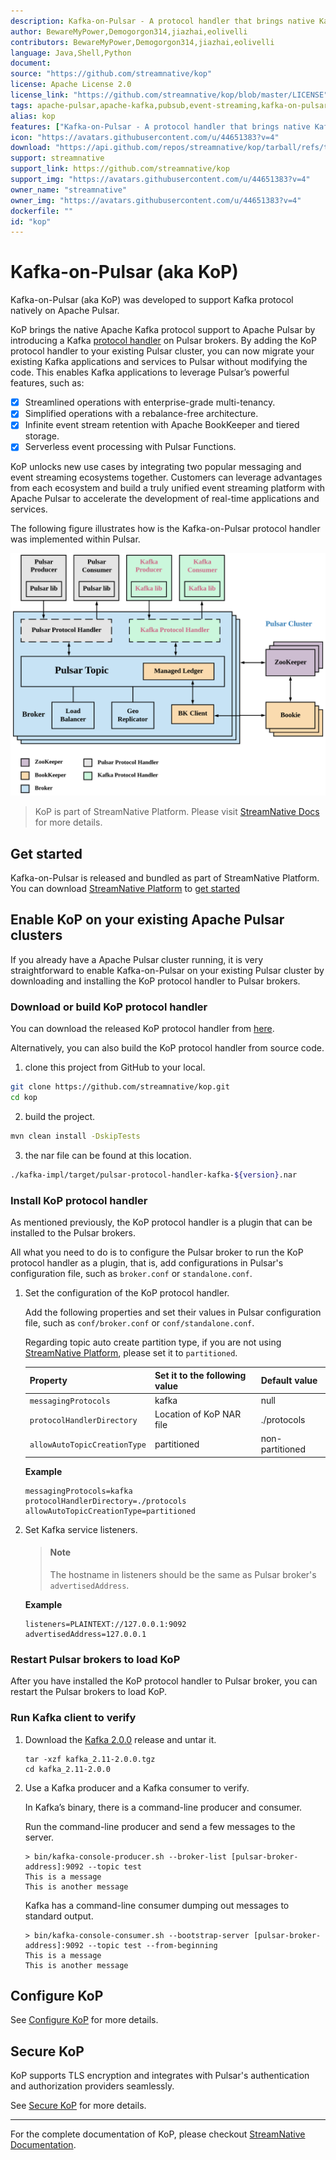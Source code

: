 ```yaml
---
description: Kafka-on-Pulsar - A protocol handler that brings native Kafka protocol to Apache Pulsar
author: BewareMyPower,Demogorgon314,jiazhai,eolivelli
contributors: BewareMyPower,Demogorgon314,jiazhai,eolivelli
language: Java,Shell,Python
document:
source: "https://github.com/streamnative/kop"
license: Apache License 2.0
license_link: "https://github.com/streamnative/kop/blob/master/LICENSE"
tags: apache-pulsar,apache-kafka,pubsub,event-streaming,kafka-on-pulsar,kop,pub-sub,dotnet,pulsar,kafka
alias: kop
features: ["Kafka-on-Pulsar - A protocol handler that brings native Kafka protocol to Apache Pulsar"]
icon: "https://avatars.githubusercontent.com/u/44651383?v=4"
download: "https://api.github.com/repos/streamnative/kop/tarball/refs/tags/v0.3.0"
support: streamnative
support_link: https://github.com/streamnative/kop
support_img: "https://avatars.githubusercontent.com/u/44651383?v=4"
owner_name: "streamnative"
owner_img: "https://avatars.githubusercontent.com/u/44651383?v=4"
dockerfile: ""
id: "kop"
---
```


# Kafka-on-Pulsar (aka KoP)

Kafka-on-Pulsar (aka KoP) was developed to support Kafka protocol natively on Apache Pulsar.

KoP brings the native Apache Kafka protocol support to Apache Pulsar by introducing a Kafka [protocol handler](https://github.com/apache/pulsar/blob/master/pulsar-broker/src/main/java/org/apache/pulsar/broker/protocol/ProtocolHandler.java) on
Pulsar brokers. By adding the KoP protocol handler to your existing Pulsar cluster, you can now migrate your existing
Kafka applications and services to Pulsar without modifying the code. This enables Kafka applications to leverage Pulsar’s
powerful features, such as:

- [x] Streamlined operations with enterprise-grade multi-tenancy. 
- [x] Simplified operations with a rebalance-free architecture.
- [x] Infinite event stream retention with Apache BookKeeper and tiered storage.
- [x] Serverless event processing with Pulsar Functions.

KoP unlocks new use cases by integrating two popular messaging and event streaming ecosystems together.
Customers can leverage advantages from each ecosystem and build a truly unified event streaming platform with
Apache Pulsar to accelerate the development of real-time applications and services. 

The following figure illustrates how is the Kafka-on-Pulsar protocol handler was implemented within Pulsar.

![](https://raw.githubusercontent.com/streamnative/kop/v0.3.0/docs/kop-architecture.png)

> KoP is part of StreamNative Platform. Please visit [StreamNative Docs](https://streamnative.io/docs) for more details.

## Get started

Kafka-on-Pulsar is released and bundled as part of StreamNative Platform. You can download [StreamNative Platform](https://streamnative.io/download/platform) to [get started](https://streamnative.io/docs/v1.0.0/get-started/local/)

## Enable KoP on your existing Apache Pulsar clusters

If you already have a Apache Pulsar cluster running, it is very straightforward to enable Kafka-on-Pulsar on your existing Pulsar
cluster by downloading and installing the KoP protocol handler to Pulsar brokers.

### Download or build KoP protocol handler

You can download the released KoP protocol handler from [here](https://github.com/streamnative/kop/releases).

Alternatively, you can also build the KoP protocol handler from source code.

1. clone this project from GitHub to your local.

```bash
git clone https://github.com/streamnative/kop.git
cd kop
```

2. build the project.
```bash
mvn clean install -DskipTests
```

3. the nar file can be found at this location.
```bash
./kafka-impl/target/pulsar-protocol-handler-kafka-${version}.nar
```

### Install KoP protocol handler

As mentioned previously, the KoP protocol handler is a plugin that can be installed to the Pulsar brokers.

All what you need to do is to configure the Pulsar broker to run the KoP protocol handler as a plugin, that is,
add configurations in Pulsar's configuration file, such as `broker.conf` or `standalone.conf`.

1. Set the configuration of the KoP protocol handler.

    Add the following properties and set their values in Pulsar configuration file, such as `conf/broker.conf` or `conf/standalone.conf`.
    
    Regarding topic auto create partition type, if you are not using [StreamNative Platform](https://streamnative.io/docs/v1.0.0/), please set it to `partitioned`.

    Property | Set it to the following value | Default value
    |---|---|---
    `messagingProtocols` | kafka | null
    `protocolHandlerDirectory`| Location of KoP NAR file | ./protocols
    `allowAutoTopicCreationType`| partitioned | non-partitioned
    
    **Example**

    ```
    messagingProtocols=kafka
    protocolHandlerDirectory=./protocols
    allowAutoTopicCreationType=partitioned
    ```

2. Set Kafka service listeners.

    > #### Note
    > The hostname in listeners should be the same as Pulsar broker's `advertisedAddress`.

    **Example**

    ```
    listeners=PLAINTEXT://127.0.0.1:9092
    advertisedAddress=127.0.0.1
    ```

### Restart Pulsar brokers to load KoP

After you have installed the KoP protocol handler to Pulsar broker, you can restart the Pulsar brokers to load KoP.

### Run Kafka client to verify

1. Download the [Kafka 2.0.0](https://www.apache.org/dyn/closer.cgi?path=/kafka/2.0.0/kafka_2.11-2.0.0.tgz) release and untar it.

    ```
    tar -xzf kafka_2.11-2.0.0.tgz
    cd kafka_2.11-2.0.0
    ```

2. Use a Kafka producer and a Kafka consumer to verify.

    In Kafka’s binary, there is a command-line producer and consumer.

    Run the command-line producer and send a few messages to the server.

    ```
    > bin/kafka-console-producer.sh --broker-list [pulsar-broker-address]:9092 --topic test
    This is a message
    This is another message
    ```

    Kafka has a command-line consumer dumping out messages to standard output.

    ```
    > bin/kafka-console-consumer.sh --bootstrap-server [pulsar-broker-address]:9092 --topic test --from-beginning
    This is a message
    This is another message
    ```

## Configure KoP

See [Configure KoP](https://streamnative.io/docs/v1.0.0/configure/pulsar-core/kop/) for more details.

## Secure KoP

KoP supports TLS encryption and integrates with Pulsar's authentication and authorization providers seamlessly.

See [Secure KoP](https://streamnative.io/docs/v1.0.0/secure/pulsar-core/kop/) for more details.

---

For the complete documentation of KoP, please checkout [StreamNative Documentation](https://streamnative.io/docs/kop).


